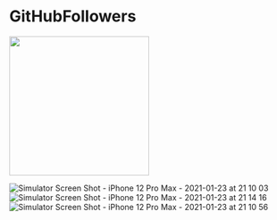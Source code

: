 # GitHubFollowers

<img src="https://user-images.githubusercontent.com/25593358/105614310-81570580-5dc0-11eb-8fc3-15a248c8de4c.png" width="250" align="center">


![Simulator Screen Shot - iPhone 12 Pro Max - 2021-01-23 at 21 10 03](https://user-images.githubusercontent.com/25593358/105614303-72705300-5dc0-11eb-882f-cf4945dfa252.png)
![Simulator Screen Shot - iPhone 12 Pro Max - 2021-01-23 at 21 14 16](https://user-images.githubusercontent.com/25593358/105614313-86b45000-5dc0-11eb-801a-c60b915fa470.png)
![Simulator Screen Shot - iPhone 12 Pro Max - 2021-01-23 at 21 10 56](https://user-images.githubusercontent.com/25593358/105614328-96339900-5dc0-11eb-99c3-70469da46b43.png)
